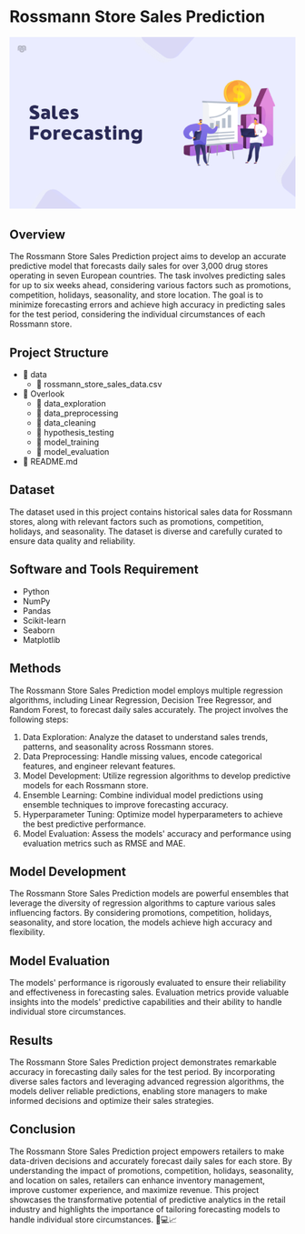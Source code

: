 <!DOCTYPE html>
<html>

<head>
    <title>Rossmann Store Sales Prediction</title>
</head>

<body>
    <h1>Rossmann Store Sales Prediction</h1>
    <img src="https://raw.githubusercontent.com/Rajivjha003/Retail-Sales-Prediction/main/sales%20forecast%20cover%20img.png" alt="Rossmann Store">
    <h2>Overview</h2>
    <p>The Rossmann Store Sales Prediction project aims to develop an accurate predictive model that forecasts daily
        sales for over 3,000 drug stores operating in seven European countries. The task involves predicting sales for
        up to six weeks ahead, considering various factors such as promotions, competition, holidays, seasonality, and
        store location. The goal is to minimize forecasting errors and achieve high accuracy in predicting sales for
        the test period, considering the individual circumstances of each Rossmann store.</p>
    <h2>Project Structure</h2>
    <ul>
        <li>📁 data
            <ul>
                <li>📄 rossmann_store_sales_data.csv</li>
            </ul>
        </li>
        <li>📁 Overlook
            <ul>
                <li>📄 data_exploration</li>
                <li>📄 data_preprocessing</li>
                <li>📄 data_cleaning</li>
                <li>📄 hypothesis_testing</li>
                <li>📄 model_training</li>
                <li>📄 model_evaluation</li>
            </ul>
        </li>
        <li>📄 README.md</li>
    </ul>
    <h2>Dataset</h2>
    <p>The dataset used in this project contains historical sales data for Rossmann stores, along with relevant factors
        such as promotions, competition, holidays, and seasonality. The dataset is diverse and carefully curated to
        ensure data quality and reliability.</p>
    <h2>Software and Tools Requirement</h2>
    <ul>
        <li>Python</li>
        <li>NumPy</li>
        <li>Pandas</li>
        <li>Scikit-learn</li>
        <li>Seaborn</li>
        <li>Matplotlib</li>
    </ul>
    <h2>Methods</h2>
    <p>The Rossmann Store Sales Prediction model employs multiple regression algorithms, including Linear Regression,
        Decision Tree Regressor, and Random Forest, to forecast daily sales accurately. The project involves the
        following steps:</p>
    <ol>
        <li>Data Exploration: Analyze the dataset to understand sales trends, patterns, and seasonality across Rossmann
            stores.</li>
        <li>Data Preprocessing: Handle missing values, encode categorical features, and engineer relevant features.</li>
        <li>Model Development: Utilize regression algorithms to develop predictive models for each Rossmann store.</li>
        <li>Ensemble Learning: Combine individual model predictions using ensemble techniques to improve forecasting
            accuracy.</li>
        <li>Hyperparameter Tuning: Optimize model hyperparameters to achieve the best predictive performance.</li>
        <li>Model Evaluation: Assess the models' accuracy and performance using evaluation metrics such as RMSE and
            MAE.</li>
    </ol>
    <h2>Model Development</h2>
    <p>The Rossmann Store Sales Prediction models are powerful ensembles that leverage the diversity of regression
        algorithms to capture various sales influencing factors. By considering promotions, competition, holidays,
        seasonality, and store location, the models achieve high accuracy and flexibility.</p>
    <h2>Model Evaluation</h2>
    <p>The models' performance is rigorously evaluated to ensure their reliability and effectiveness in forecasting
        sales. Evaluation metrics provide valuable insights into the models' predictive capabilities and their ability to
        handle individual store circumstances.</p>
    <h2>Results</h2>
    <p>The Rossmann Store Sales Prediction project demonstrates remarkable accuracy in forecasting daily sales for the
        test period. By incorporating diverse sales factors and leveraging advanced regression algorithms, the models
        deliver reliable predictions, enabling store managers to make informed decisions and optimize their sales
        strategies.</p>
    <h2>Conclusion</h2>
    <p>The Rossmann Store Sales Prediction project empowers retailers to make data-driven decisions and accurately
        forecast daily sales for each store. By understanding the impact of promotions, competition, holidays,
        seasonality, and location on sales, retailers can enhance inventory management, improve customer experience, and
        maximize revenue. This project showcases the transformative potential of predictive analytics in the retail
        industry and highlights the importance of tailoring forecasting models to handle individual store circumstances.
        🏪💻📈</p>
</body>

</html>
